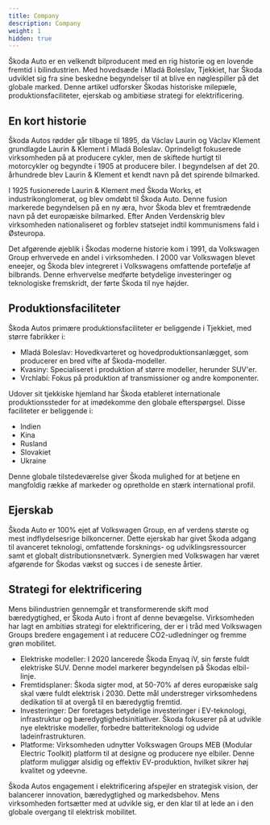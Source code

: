 ```yaml
---
title: Company
description: Company
weight: 1
hidden: true
---
```


Škoda Auto er en velkendt bilproducent med en rig historie og en lovende fremtid i bilindustrien. Med hovedsæde i Mladá Boleslav, Tjekkiet, har Škoda udviklet sig fra sine beskedne begyndelser til at blive en nøglespiller på det globale marked. Denne artikel udforsker Škodas historiske milepæle, produktionsfaciliteter, ejerskab og ambitiøse strategi for elektrificering.

## En kort historie

Škoda Autos rødder går tilbage til 1895, da Václav Laurin og Václav Klement grundlagde Laurin & Klement i Mladá Boleslav. Oprindeligt fokuserede virksomheden på at producere cykler, men de skiftede hurtigt til motorcykler og begyndte i 1905 at producere biler. I begyndelsen af det 20. århundrede blev Laurin & Klement et kendt navn på det spirende bilmarked.

I 1925 fusionerede Laurin & Klement med Škoda Works, et industrikonglomerat, og blev omdøbt til Škoda Auto. Denne fusion markerede begyndelsen på en ny æra, hvor Škoda blev et fremtrædende navn på det europæiske bilmarked. Efter Anden Verdenskrig blev virksomheden nationaliseret og forblev statsejet indtil kommunismens fald i Østeuropa.

Det afgørende øjeblik i Škodas moderne historie kom i 1991, da Volkswagen Group erhvervede en andel i virksomheden. I 2000 var Volkswagen blevet eneejer, og Škoda blev integreret i Volkswagens omfattende portefølje af bilbrands. Denne erhvervelse medførte betydelige investeringer og teknologiske fremskridt, der førte Škoda til nye højder.

## Produktionsfaciliteter

Škoda Autos primære produktionsfaciliteter er beliggende i Tjekkiet, med større fabrikker i:

- Mladá Boleslav: Hovedkvarteret og hovedproduktionsanlægget, som producerer en bred vifte af Škoda-modeller.
- Kvasiny: Specialiseret i produktion af større modeller, herunder SUV'er.
- Vrchlabí: Fokus på produktion af transmissioner og andre komponenter.

Udover sit tjekkiske hjemland har Škoda etableret internationale produktionssteder for at imødekomme den globale efterspørgsel. Disse faciliteter er beliggende i:

- Indien
- Kina
- Rusland
- Slovakiet
- Ukraine

Denne globale tilstedeværelse giver Škoda mulighed for at betjene en mangfoldig række af markeder og opretholde en stærk international profil.

## Ejerskab

Škoda Auto er 100% ejet af Volkswagen Group, en af verdens største og mest indflydelsesrige bilkoncerner. Dette ejerskab har givet Škoda adgang til avanceret teknologi, omfattende forsknings- og udviklingsressourcer samt et globalt distributionsnetværk. Synergien med Volkswagen har været afgørende for Škodas vækst og succes i de seneste årtier.

## Strategi for elektrificering

Mens bilindustrien gennemgår et transformerende skift mod bæredygtighed, er Škoda Auto i front af denne bevægelse. Virksomheden har lagt en ambitiøs strategi for elektrificering, der er i tråd med Volkswagen Groups bredere engagement i at reducere CO2-udledninger og fremme grøn mobilitet.

- Elektriske modeller: I 2020 lancerede Škoda Enyaq iV, sin første fuldt elektriske SUV. Denne model markerer begyndelsen på Škodas elbil-linje.
- Fremtidsplaner: Škoda sigter mod, at 50-70% af deres europæiske salg skal være fuldt elektrisk i 2030. Dette mål understreger virksomhedens dedikation til at overgå til en bæredygtig fremtid.
- Investeringer: Der foretages betydelige investeringer i EV-teknologi, infrastruktur og bæredygtighedsinitiativer. Škoda fokuserer på at udvikle nye elektriske modeller, forbedre batteriteknologi og udvide ladeinfrastrukturen.
- Platforme: Virksomheden udnytter Volkswagen Groups MEB (Modular Electric Toolkit) platform til at designe og producere nye elbiler. Denne platform muliggør alsidig og effektiv EV-produktion, hvilket sikrer høj kvalitet og ydeevne.

Škoda Autos engagement i elektrificering afspejler en strategisk vision, der balancerer innovation, bæredygtighed og markedsbehov. Mens virksomheden fortsætter med at udvikle sig, er den klar til at lede an i den globale overgang til elektrisk mobilitet.